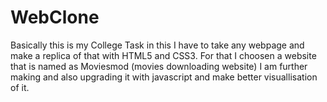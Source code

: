 # WebClone
Basically this is my College Task in this I have to take any webpage and make a replica of that with HTML5 and CSS3. 
For that I choosen a website that is named as Moviesmod (movies downloading website) 
I am further making and also upgrading it with javascript and make better visuallisation of it.
